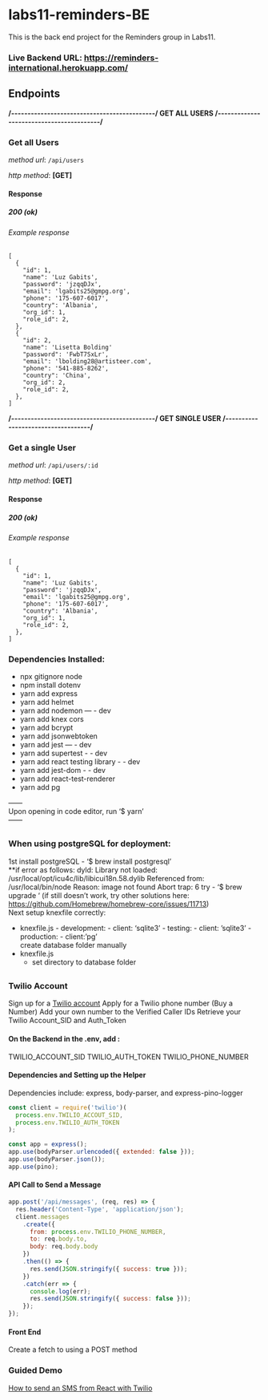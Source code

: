 # labs11-reminders-BE

This is the back end project for the Reminders group in Labs11.

### Live Backend URL: https://reminders-international.herokuapp.com/

##

## Endpoints

**/--------------------------------------------/ GET ALL USERS /-----------------------------------------/**

### **Get all Users**

_method url_: `/api/users`

_http method_: **[GET]**

#### Response

##### 200 (ok)

###### Example response

```
[
  {
    "id": 1,
    "name": 'Luz Gabits',
    "password": 'jzqqDJx',
    "email": 'lgabits25@gmpg.org',
    "phone": '175-607-6017',
    "country": 'Albania',
    "org_id": 1,
    "role_id": 2,
  },
  {
    "id": 2,
    "name": 'Lisetta Bolding'
    "password": 'FwbT7SxLr',
    "email": 'lbolding28@artisteer.com',
    "phone": '541-885-8262',
    "country": 'China',
    "org_id": 2,
    "role_id": 2,
  },
]
```

**/--------------------------------------------/ GET SINGLE USER /-----------------------------------/**

### **Get a single User**

_method url_: `/api/users/:id`

_http method_: **[GET]**

#### Response

##### 200 (ok)

###### Example response

```
[
  {
    "id": 1,
    "name": 'Luz Gabits',
    "password": 'jzqqDJx',
    "email": 'lgabits25@gmpg.org',
    "phone": '175-607-6017',
    "country": 'Albania',
    "org_id": 1,
    "role_id": 2,
  },
]
```

### Dependencies Installed:

- npx gitignore node
- npm install dotenv
- yarn add express
- yarn add helmet
- yarn add nodemon — - dev
- yarn add knex cors
- yarn add bcrypt
- yarn add jsonwebtoken
- yarn add jest — - dev
- yarn add supertest - - dev
- yarn add react testing library - - dev
- yarn add jest-dom - - dev
- yarn add react-test-renderer
- yarn add pg

——
<br>
Upon opening in code editor, run ‘\$ yarn’
<br>
——

##

### When using postgreSQL for deployment:

1st install postgreSQL - ‘$ brew install postgresql’
<br>
**if error as follows: 
	dyld: Library not loaded: /usr/local/opt/icu4c/lib/libicui18n.58.dylib
  	Referenced from: /usr/local/bin/node
  	Reason: image not found
	Abort trap: 6
try - ‘$ brew upgrade ‘ (if still doesn’t work, try other solutions here: https://github.com/Homebrew/homebrew-core/issues/11713)
<br>
Next setup knexfile correctly:
<br>

- knexfile.js - development: - client: ‘sqlite3’ - testing: - client: ’sqlite3’ - production: - client:’pg’
  <br>
  create database folder manually
  <br>
- knexfile.js
  - set directory to database folder

## 

### Twilio Account
Sign up for a [Twilio account](https://www.twilio.com/)
Apply for a Twilio phone number (Buy a Number)
Add your own number to the Verified Caller IDs
Retrieve your Twilio Account_SID and Auth_Token

#### On the Backend in the .env, add :

TWILIO_ACCOUNT_SID
TWILIO_AUTH_TOKEN
TWILIO_PHONE_NUMBER

#### Dependencies and Setting up the Helper

Dependencies include: express, body-parser, and express-pino-logger

``` javascript
const client = require('twilio')(
  process.env.TWILIO_ACCOUT_SID,
  process.env.TWILIO_AUTH_TOKEN
);

const app = express();
app.use(bodyParser.urlencoded({ extended: false }));
app.use(bodyParser.json());
app.use(pino);
```

#### API Call to Send a Message
``` javascript
app.post('/api/messages', (req, res) => {
  res.header('Content-Type', 'application/json');
  client.messages
    .create({
      from: process.env.TWILIO_PHONE_NUMBER,
      to: req.body.to,
      body: req.body.body
    })
    .then(() => {
      res.send(JSON.stringify({ success: true }));
    })
    .catch(err => {
      console.log(err);
      res.send(JSON.stringify({ success: false }));
    });
});
```

#### Front End
Create a fetch to using a POST method

### Guided Demo
[How to send an SMS from React with Twilio](https://www.twilio.com/blog/send-an-sms-react-twilio)